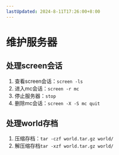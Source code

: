 ```yaml
---
lastUpdated: 2024-8-11T17:26:00+8:00
---
```



# 维护服务器

## 处理screen会话

1. 查看screen会话：```screen -ls```
2. 进入mc会话：```screen -r mc```
3. 停止服务器：```stop```
4. 删除mc会话：```screen -X -S mc quit```

## 处理world存档

1. 压缩存档：```tar -czf world.tar.gz world/```
2. 解压缩存档```tar -xzf world.tar.gz world/```